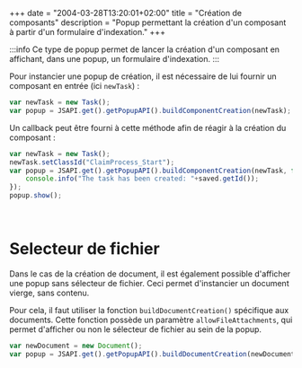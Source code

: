 +++
date = "2004-03-28T13:20:01+02:00"
title = "Création de composants"
description = "Popup permettant la création d'un composant à partir d'un formulaire d'indexation."
+++

:::info
Ce type de popup permet de lancer la création d'un composant en affichant, dans une popup, un formulaire d'indexation.
:::


Pour instancier une popup de création, il est nécessaire de lui fournir un composant en entrée (ici ``newTask``) : 

```javascript
var newTask = new Task();
var popup = JSAPI.get().getPopupAPI().buildComponentCreation(newTask);
```

Un callback peut être fourni à cette méthode afin de réagir à la création du composant : 

```javascript
var newTask = new Task();
newTask.setClassId("ClaimProcess_Start");
var popup = JSAPI.get().getPopupAPI().buildComponentCreation(newTask, function(saved){
    console.info("The task has been created: "+saved.getId());
});
popup.show();
```

&nbsp;
# Selecteur de fichier

Dans le cas de la création de document, il est également possible d'afficher une popup sans sélecteur de fichier. Ceci permet d'instancier un document vierge, sans contenu.

Pour cela, il faut utiliser la fonction ``buildDocumentCreation()`` spécifique aux documents. Cette fonction possède un paramètre ``allowFileAttachments``, qui permet d'afficher ou non le sélecteur de fichier au sein de la popup.


```javascript
var newDocument = new Document();
var popup = JSAPI.get().getPopupAPI().buildDocumentCreation(newDocument, false);
```
